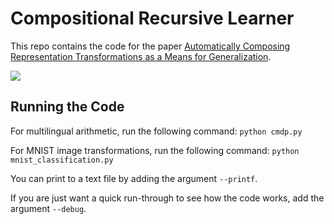 # Compositional Recursive Learner

This repo contains the code for the paper [Automatically Composing Representation Transformations as a Means for Generalization](https://arxiv.org/abs/1807.04640).

![](https://github.com/mbchang/crl/blob/master/figs/main_diagram_final.png)

## Running the Code

For multilingual arithmetic, run the following command: `python cmdp.py`

For MNIST image transformations, run the following command: `python mnist_classification.py`

You can print to a text file by adding the argument `--printf`.

If you are just want a quick run-through to see how the code works, add the argument `--debug`.
